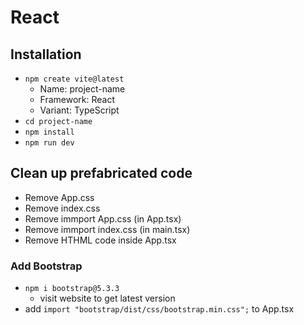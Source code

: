 # React

## Installation

-   `npm create vite@latest`
    -   Name: project-name
    -   Framework: React
    -   Variant: TypeScript
-   `cd project-name`
-   `npm install`
-   `npm run dev`

## Clean up prefabricated code

-   Remove App.css
-   Remove index.css
-   Remove immport App.css (in App.tsx)
-   Remove immport index.css (in main.tsx)
-   Remove HTHML code inside App.tsx

### Add Bootstrap

-   `npm i bootstrap@5.3.3`
    -   visit website to get latest version
-   add `import "bootstrap/dist/css/bootstrap.min.css";` to App.tsx
